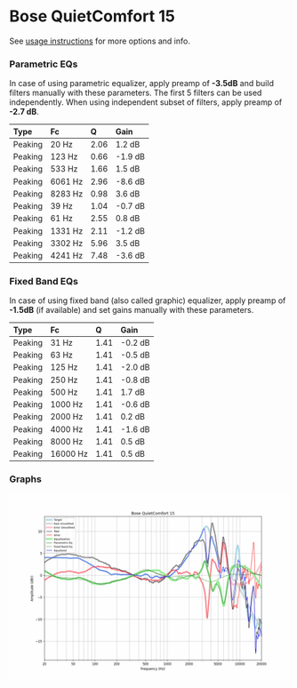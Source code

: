 # Bose QuietComfort 15
See [usage instructions](https://github.com/jaakkopasanen/AutoEq#usage) for more options and info.

### Parametric EQs
In case of using parametric equalizer, apply preamp of **-3.5dB** and build filters manually
with these parameters. The first 5 filters can be used independently.
When using independent subset of filters, apply preamp of **-2.7 dB**.

| Type    | Fc      |    Q | Gain    |
|:--------|:--------|:-----|:--------|
| Peaking | 20 Hz   | 2.06 | 1.2 dB  |
| Peaking | 123 Hz  | 0.66 | -1.9 dB |
| Peaking | 533 Hz  | 1.66 | 1.5 dB  |
| Peaking | 6061 Hz | 2.96 | -8.6 dB |
| Peaking | 8283 Hz | 0.98 | 3.6 dB  |
| Peaking | 39 Hz   | 1.04 | -0.7 dB |
| Peaking | 61 Hz   | 2.55 | 0.8 dB  |
| Peaking | 1331 Hz | 2.11 | -1.2 dB |
| Peaking | 3302 Hz | 5.96 | 3.5 dB  |
| Peaking | 4241 Hz | 7.48 | -3.6 dB |

### Fixed Band EQs
In case of using fixed band (also called graphic) equalizer, apply preamp of **-1.5dB**
(if available) and set gains manually with these parameters.

| Type    | Fc       |    Q | Gain    |
|:--------|:---------|:-----|:--------|
| Peaking | 31 Hz    | 1.41 | -0.2 dB |
| Peaking | 63 Hz    | 1.41 | -0.5 dB |
| Peaking | 125 Hz   | 1.41 | -2.0 dB |
| Peaking | 250 Hz   | 1.41 | -0.8 dB |
| Peaking | 500 Hz   | 1.41 | 1.7 dB  |
| Peaking | 1000 Hz  | 1.41 | -0.6 dB |
| Peaking | 2000 Hz  | 1.41 | 0.2 dB  |
| Peaking | 4000 Hz  | 1.41 | -1.6 dB |
| Peaking | 8000 Hz  | 1.41 | 0.5 dB  |
| Peaking | 16000 Hz | 1.41 | 0.5 dB  |

### Graphs
![](./Bose%20QuietComfort%2015.png)